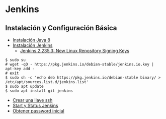 # Jenkins
## Instalación y Configuración Básica
- [Instalación Java 8](https://www.jenkins.io/doc/book/installing/linux/#installation-of-java)
- [Instalación Jenkins](https://www.jenkins.io/doc/book/installing/linux/#long-term-support-release)
  - [Jenkins 2.235.3: New Linux Repository Signing Keys](https://www.jenkins.io/blog/2020/07/27/repository-signing-keys-changing/#debianubuntu)
```
$ sudo su
# wget -qO - https://pkg.jenkins.io/debian-stable/jenkins.io.key | apt-key add -
# exit
$ sudo sh -c 'echo deb https://pkg.jenkins.io/debian-stable binary/ > /etc/apt/sources.list.d/jenkins.list'
$ sudo apt update
$ sudo apt install git jenkins
```
- [Crear una llave ssh](https://www.ssh.com/ssh/keygen/#creating-an-ssh-key-pair-for-user-authentication)
- [Start y Status Jenkins](https://www.jenkins.io/doc/book/installing/linux/#start-jenkins)
- [Obtener password inicial](https://www.jenkins.io/doc/book/installing/linux/#unlocking-jenkins)
